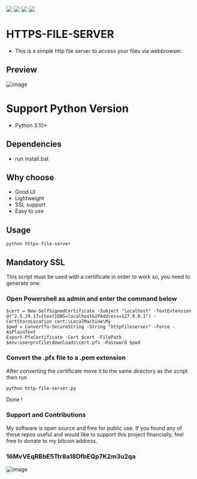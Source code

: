 <a href="https://github.com/chainski/HTTPS-FILE-SERVER"><img src="https://img.shields.io/badge/OPEN--SOURCE-YES-green"></a>
<a href="https://github.com/chainski/HTTPS-FILE-SERVER"><img src="https://img.shields.io/badge/PYTHON-3.10-green"></a>
<a href="https://github.com/chainski/HTTPS-FILE-SERVER"><img src="https://img.shields.io/badge/license-GPL--3.0-orange"></a> 
<a href="https://github.com/chainski/HTTPS-FILE-SERVER"><img src="https://img.shields.io/badge/contributions-welcome-green"></a>

# HTTPS-FILE-SERVER
- This is a simple http file server to access your files via webbrowser.

## Preview
![image](https://user-images.githubusercontent.com/96607632/157596404-2017bb6a-18c4-42a8-93aa-3bd2c4ebb45f.png)

# Support Python Version
- Python 3.10+

## Dependencies
- run install.bat


## Why choose
- Good UI
- Lightweight
- SSL support
- Easy to use

## Usage
```
python https-file-server
```
## Mandatory SSL
This script must be used with a certificate in order to work so, you need to generate one:

### Open Powershell as admin and enter the command below
```
$cert = New-SelfSignedCertificate -Subject "localhost" -TextExtension @("2.5.29.17={text}DNS=localhost&IPAddress=127.0.0.1") -CertStoreLocation cert:\LocalMachine\My 
$pwd = ConvertTo-SecureString -String "httpfileserver" -Force -AsPlainText
Export-PfxCertificate -Cert $cert -FilePath $env:userprofile\downloads\cert.pfx -Password $pwd
```
### Convert the .pfx file to a .pem extension
After converting the certificate move it to the same directory as the script then run 
```
python http-file-server.py 
```
Done !

### Support and Contributions
My software is open source and free for public use. 
If you found any of these repos useful and would like to support this project financially, 
feel free to donate to my bitcoin address.
### 16MvVEqRBbE5Ttr8a18DfbEQp7K2m3u2qa
![image](https://user-images.githubusercontent.com/96607632/147606406-9b782015-48af-4708-bf17-7da7460de8f7.png)




